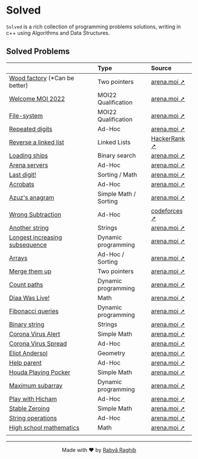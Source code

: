 # Solved

`Solved` is a rich collection of programming problems solutions, writing in c++ using Algorithms and Data Structures.

## Solved Problems

|                                                                    | Type                  | Source                                                                      |
| :----------------------------------------------------------------- | :-------------------- | :-------------------------------------------------------------------------- |
| [Wood factory](arena/Wood-factory.cpp) (\*Can be better)           | Two pointers          | [arena.moi ➚](https://arena.moi/problem/round9carpentry)                    |
| [Welcome MOI 2022](arena/MOI22-Qualification/Welcome-MOI-2022.cpp) | MOI22 Qualification   | [arena.moi ➚](https://arena.moi/problems)                                   |
| [File-system](arena/MOI22-Qualification/File-system.cpp)           | MOI22 Qualification   | [arena.moi ➚](https://arena.moi/problems)                                   |
| [Repeated digits](arena/Repeated-Digits.cpp)                       | Ad-Hoc                | [arena.moi ➚](https://arena.moi/problem/interviewrepeateddig)               |
| [Reverse a linked list](hackerrank/Reverse-linked-list.cpp)        | Linked Lists          | [HackerRank ➚](https://www.hackerrank.com/challenges/reverse-a-linked-list) |
| [Loading ships](arena/Loading-ships.cpp)                           | Binary search         | [arena.moi ➚](https://arena.moi/problem/seed2)                              |
| [Arena servers](arena/MOI21-Practice/Arena-servers.cpp)            | Ad-Hoc                | [arena.moi ➚](https://arena.moi/problem/mdc1arenaservers)                   |
| [Last digit!](arena/MOI21-Practice/Last-digite.cpp)                | Sorting / Math        | [arena.moi ➚](https://arena.moi/problem/gc4lastdigit)                       |
| [Acrobats](arena/MOI21-Practice/Acrobats.cpp)                      | Ad-Hoc                | [arena.moi ➚](https://arena.moi/problem/moij2020acrobat)                    |
| [Azuz's anagram](arena/MOI21-Practice/Azuz-anagram.cpp)            | Simple Math / Sorting | [arena.moi ➚](https://arena.moi/problem/gc4azuzanagram)                     |
| [Wrong Subtraction](codeforces/Wrong-Subtraction.cpp)              | Ad-Hoc                | [codeforces ➚](https://codeforces.com/contest/977/problem/A)                |
| [Another string](arena/Another-string.cpp)                         | Strings               | [arena.moi ➚](https://arena.moi/problem/mcpc18acestring)                    |
| [Longest increasing subsequence](arena/Dplessonlis.cpp)            | Dynamic programming   | [arena.moi ➚](https://arena.moi/problem/dplessonlis)                        |
| [Arrays](arena/Arrays.cpp)                                         | Ad-Hoc / Sorting      | [arena.moi ➚](https://arena.moi/problem/ncc20array)                         |
| [Merge them up](arena/Merge-them-up.cpp)                           | Two pointers          | [arena.moi ➚](https://arena.moi/problem/divmergethemup)                     |
| [Count paths](arena/Count-paths.cpp)                               | Dynamic programming   | [arena.moi ➚](https://arena.moi/problem/dplessoncountpaths)                 |
| [Diaa Was Live!](arena/Diaa-was-live.cpp)                          | Math                  | [arena.moi ➚](https://arena.moi/problem/gc5countdigits)                     |
| [Fibonacci queries](arena/Fibonacci-queries.cpp)                   | Dynamic programming   | [arena.moi ➚](https://arena.moi/problem/dplessonfibo)                       |
| [Binary string](arena/Binary-string.cpp)                           | Strings               | [arena.moi ➚](https://arena.moi/problem/round6binary)                       |
| [Corona Virus Alert](arena/Corona-virus-alert.cpp)                 | Simple Math           | [arena.moi ➚](https://arena.moi/problem/gc5covidalert)                      |
| [Corona Virus Spread](arena/Corona-virus-spread.cpp)               | Ad-Hoc                | [arena.moi ➚](https://arena.moi/problem/gc5covidspread)                     |
| [Eliot Andersol](arena/Eliot-andersol.cpp)                         | Geometry              | [arena.moi ➚](https://arena.moi/problem/mdc1eliotandersol)                  |
| [Help parent](arena/Help-parent.cpp)                               | Ad-Hoc                | [arena.moi ➚](https://arena.moi/problem/ncc20help)                          |
| [Houda Playing Pocker](arena/Houda-playing-pocker.cpp)             | Simple Math           | [arena.moi ➚](https://arena.moi/problem/gc4houdaplayingpock)                |
| [Maximum subarray](arena/Maximum-subarray.cpp)                     | Dynamic programming   | [arena.moi ➚](https://arena.moi/problem/dplessonkadane)                     |
| [Play with Hicham](arena/Play-with-Hicham.cpp)                     | Ad-Hoc                | [arena.moi ➚](https://arena.moi/problem/ncc20hicham)                        |
| [Stable Zeroing](arena/Stable-zeroing.cpp)                         | Simple Math           | [arena.moi ➚](https://arena.moi/problem/gc4stablezeroing)                   |
| [String operations](arena/String-operations.cpp)                   | Ad-Hoc                | [arena.moi ➚](https://arena.moi/problem/round7operations)                   |
| [High school mathematics](arena/HSchool-maths.cpp)                 | Math                  | [arena.moi ➚](https://arena.moi/problem/gc4highschoolmat)                   |
| <img width="750" height="0">                               | <img width="250" height="0">  | <img width="150" height="0"> |

<!-- Last empty row is to ensure each column take the appropriate space --->

---

<p align="center">Made with ❤️ by <a href="https://www.rabraghib.me">Rabyâ Raghib</a></p>
